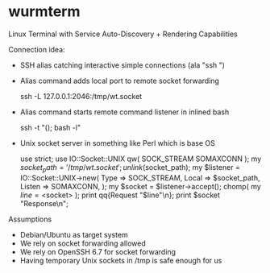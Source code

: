 # wurmterm
Linux Terminal with Service Auto-Discovery + Rendering Capabilities

Connection idea:

* SSH alias catching interactive simple connections (ala "ssh <host>")
* Alias command adds local port to remote socket forwarding 
  
     ssh -L 127.0.0.1:2046:/tmp/wt.socket <host>

* Alias command starts remote command listener in inlined bash

     ssh -t <host> "(<some code>); bash -l"

* Unix socket server in something like Perl which is base OS

     use strict;
     use IO::Socket::UNIX qw( SOCK_STREAM SOMAXCONN );
     my $socket_path = '/tmp/wt.socket';
     unlink($socket_path);
     my $listener = IO::Socket::UNIX->new(
        Type   => SOCK_STREAM,
        Local  => $socket_path,
        Listen => SOMAXCONN,
     );
     my $socket = $listener->accept();
     chomp( my $line = <$socket> );
     print qq{Request "$line"\n};
     print $socket "Response\n";

Assumptions

* Debian/Ubuntu as target system
* We rely on socket forwarding allowed
* We rely on OpenSSH 6.7 for socket forwarding
* Having temporary Unix sockets in /tmp is safe enough for us
 
